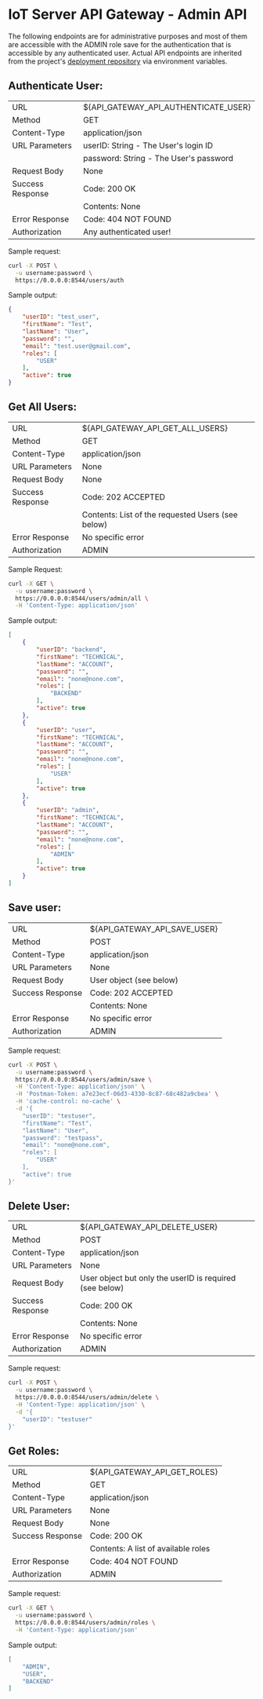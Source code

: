 # IoT Server API Gateway - Admin API
 
The following endpoints are for administrative purposes and most of them are accessible with the ADMIN role 
save for the authentication that is accessible by any authenticated user.
Actual API endpoints are inherited from the project's [deployment repository](https://github.com/tlvlp/iot-server-deployment) via environment variables.

## Authenticate User:
| | |
| :--- | :--- |
| URL | ${API_GATEWAY_API_AUTHENTICATE_USER} |
| Method | GET |
| Content-Type | application/json |
| URL Parameters | userID: String - The User's login ID |
| | password: String - The User's password |
| Request Body | None |
| Success Response | Code: 200 OK  |
| | Contents: None |
| Error Response | Code: 404 NOT FOUND |
| Authorization | Any authenticated user! |

Sample request:
```bash
curl -X POST \
  -u username:password \
  https://0.0.0.0:8544/users/auth
```
Sample output:
```json
{
    "userID": "test_user",
    "firstName": "Test",
    "lastName": "User",
    "password": "",
    "email": "test.user@gmail.com",
    "roles": [
        "USER"
    ],
    "active": true
}
```

## Get All Users:
| | |
| :--- | :--- |
| URL | ${API_GATEWAY_API_GET_ALL_USERS} |
| Method | GET |
| Content-Type | application/json |
| URL Parameters | None |
| Request Body | None |
| Success Response | Code: 202 ACCEPTED  |
| | Contents: List of the requested Users (see below) |
| Error Response | No specific error |
| Authorization | ADMIN |

Sample Request:
```bash
curl -X GET \
  -u username:password \
  https://0.0.0.0:8544/users/admin/all \
  -H 'Content-Type: application/json'
```

Sample output:
```json
[
    {
        "userID": "backend",
        "firstName": "TECHNICAL",
        "lastName": "ACCOUNT",
        "password": "",
        "email": "none@none.com",
        "roles": [
            "BACKEND"
        ],
        "active": true
    },
    {
        "userID": "user",
        "firstName": "TECHNICAL",
        "lastName": "ACCOUNT",
        "password": "",
        "email": "none@none.com",
        "roles": [
            "USER"
        ],
        "active": true
    },
    {
        "userID": "admin",
        "firstName": "TECHNICAL",
        "lastName": "ACCOUNT",
        "password": "",
        "email": "none@none.com",
        "roles": [
            "ADMIN"
        ],
        "active": true
    }
]

```

## Save user:
| | |
| :--- | :--- |
| URL | ${API_GATEWAY_API_SAVE_USER} |
| Method | POST |
| Content-Type | application/json |
| URL Parameters | None |
| Request Body | User object (see below) |
| Success Response | Code: 202 ACCEPTED  |
| | Contents: None |
| Error Response | No specific error |
| Authorization | ADMIN |

Sample request:
```bash
curl -X POST \
  -u username:password \
  https://0.0.0.0:8544/users/admin/save \
  -H 'Content-Type: application/json' \
  -H 'Postman-Token: a7e23ecf-06d3-4330-8c87-68c482a9cbea' \
  -H 'cache-control: no-cache' \
  -d '{
    "userID": "testuser",
    "firstName": "Test",
    "lastName": "User",
    "password": "testpass",
    "email": "none@none.com",
    "roles": [
        "USER"
    ],
    "active": true
}'
```

## Delete User:
| | |
| :--- | :--- |
| URL | ${API_GATEWAY_API_DELETE_USER} |
| Method | POST |
| Content-Type | application/json |
| URL Parameters | None |
| Request Body | User object but only the userID is required (see below) |
| Success Response | Code: 200 OK  |
| | Contents: None |
| Error Response | No specific error |
| Authorization | ADMIN |

Sample request:
```bash
curl -X POST \
  -u username:password \
  https://0.0.0.0:8544/users/admin/delete \
  -H 'Content-Type: application/json' \
  -d '{
    "userID": "testuser"
}'
```

## Get Roles:
| | |
| :--- | :--- |
| URL | ${API_GATEWAY_API_GET_ROLES} |
| Method | GET |
| Content-Type | application/json |
| URL Parameters | None |
| Request Body | None |
| Success Response | Code: 200 OK  |
| | Contents: A list of available roles |
| Error Response | Code: 404 NOT FOUND |
| Authorization | ADMIN |

Sample request:
```bash
curl -X GET \
  -u username:password \
  https://0.0.0.0:8544/users/admin/roles \
  -H 'Content-Type: application/json' 
```

Sample output:
```json
[
    "ADMIN",
    "USER",
    "BACKEND"
]
```